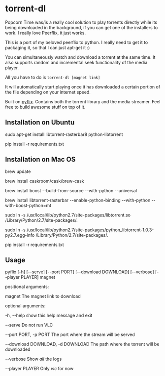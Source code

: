 torrent-dl
==========

Popcorn Time was/is a really cool solution to play torrents directly while its being downloaded in the background, if you can get one of the installers to work. I really love Peerflix, it just works. 

This is a port of my beloved peerflix to python. I really need to get it to packaging it, so that I can just apt-get it :)

You can simultaneously watch and download a torrent at the same time. It also supports random and incremental seek functionality of the media player.

All you have to do is `torrent-dl [magnet link]`

It will automatically start playing once it has downloaded a certain portion of the file depending on your internet speed.


Built on [pyflix](https://github.com/animeshkundu/pyflix). Contains both the torrent library and the media streamer. Feel free to build awesome stuff on top of it.


Installation on Ubuntu
-----------------------
sudo apt-get install libtorrent-rasterbar8 python-libtorrent

pip install -r requirements.txt


Installation on Mac OS
----------------------

brew update

brew install caskroom/cask/brew-cask

brew install boost --build-from-source --with-python --universal

brew install libtorrent-rasterbar --enable-python-binding --with-python --with-boost-python=mt

sudo ln -s /usr/local/lib/python2.7/site-packages/libtorrent.so /Library/Python/2.7/site-packages/.

sudo ln -s /usr/local/lib/python2.7/site-packages/python_libtorrent-1.0.3-py2.7.egg-info /Library/Python/2.7/site-packages/.


pip install -r requirements.txt


Usage
-----
pyflix [-h] [--serve] [--port PORT] [--download DOWNLOAD] [--verbose] [--player PLAYER] magnet


positional arguments:

  magnet                The magnet link to download


optional arguments:

  -h, --help            show this help message and exit

  --serve               Do not run VLC

  --port PORT, -p PORT  The port where the stream will be served

  --download DOWNLOAD, -d DOWNLOAD The path where the torrent will be downloaded

  --verbose             Show _all_ the logs

  --player PLAYER       Only _vlc_ for now


